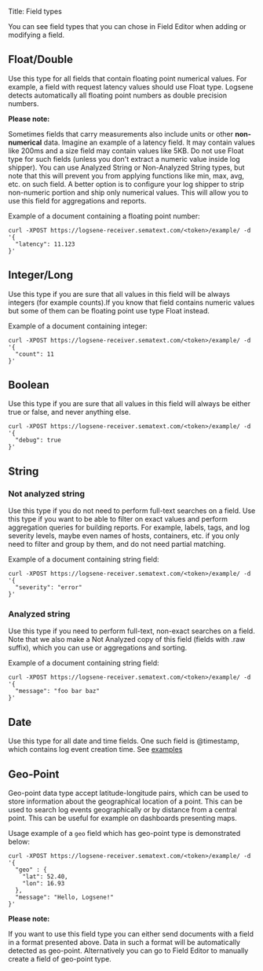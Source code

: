 Title: Field types

You can see field types that you can chose in Field Editor when adding or modifying a field.

## Float/Double

Use this type for all fields that contain floating point numerical values. For
example, a field with request latency values should use Float type.
Logsene detects automatically all floating point numbers as double precision
numbers.


**Please note:**


Sometimes fields that carry measurements also include units or other
**non-numerical** data. Imagine an example of a latency field. It may
contain values like 200ms and a size field may contain values like 5KB.
Do not use Float type for such fields (unless you don't extract a numeric value
inside log shipper). You can use Analyzed String or Non-Analyzed String types,
but note that this will prevent you from applying functions like min, max, avg, etc.
on such field.
A better option is to configure your log shipper to strip non-numeric portion and
ship only numerical values. This will allow you to use this field for aggregations and reports.


Example of a document containing a floating point number:

    curl -XPOST https://logsene-receiver.sematext.com/<token>/example/ -d '{
      "latency": 11.123
    }'

## Integer/Long

Use this type if you are sure that all values in this field will be always integers
(for example counts).If you know that field contains numeric values but some of them
can be floating point use type Float instead.

Example of a document containing integer:

    curl -XPOST https://logsene-receiver.sematext.com/<token>/example/ -d '{
      "count": 11
    }'


## Boolean

Use this type if you are sure that all values in this field will always
be either true or false, and never anything else.


    curl -XPOST https://logsene-receiver.sematext.com/<token>/example/ -d '{
      "debug": true
    }'

## String

### Not analyzed string

Use this type if you do not need to perform full-text searches on a field. Use this type if you
want to be able to filter on exact values and perform aggregation queries for building reports. 
For example, labels, tags, and log severity levels, maybe even names of hosts,
containers, etc. if you only need to filter and group by them, and do not need partial matching.

Example of a document containing string field:

    curl -XPOST https://logsene-receiver.sematext.com/<token>/example/ -d '{
      "severity": "error"
    }'

### Analyzed string

Use this type if you need to perform full-text, non-exact searches on a field. Note that
we also make a Not Analyzed copy of this field (fields with .raw suffix), which
you can use or aggregations and sorting.

Example of a document containing string field:

    curl -XPOST https://logsene-receiver.sematext.com/<token>/example/ -d '{
      "message": "foo bar baz"
    }'

## Date

Use this type for all date and time fields. One such field is @timestamp, which
contains log event creation time. See [examples](supported-date-formats)

## Geo-Point

Geo-point data type accept latitude-longitude pairs, which can be used to store
information about the geographical location of a point. This can be used to
search log events geographically or by distance from a central point. This
can be useful for example on dashboards presenting maps.

Usage example of a `geo` field which has geo-point type is demonstrated below:

    curl -XPOST https://logsene-receiver.sematext.com/<token>/example/ -d '{
      "geo" : {
        "lat": 52.40,
        "lon": 16.93
      },
      "message": "Hello, Logsene!"
    }'


**Please note:**

If you want to use this field type you can either send documents with a field in a format presented above. Data in such a format will be automatically detected as geo-point. Alternatively you can go to Field Editor to manually create a field of geo-point type.